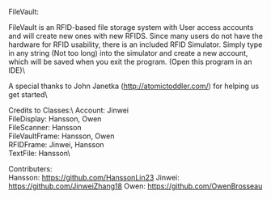 FileVault:

FileVault is an RFID-based file storage system with User access accounts and will create new ones with new RFIDS. Since many
users do not have the hardware for RFID usability, there is an included RFID Simulator. Simply type in any string (Not too long) 
into the simulator and create a new account, which will be saved when you exit the program. (Open this program in an IDE)\

A special thanks to John Janetka (http://atomictoddler.com/) for helping us get started\

Credits to Classes:\ 
Account: Jinwei\
FileDisplay: Hansson, Owen\
FileScanner: Hansson\
FileVaultFrame: Hansson, Owen\
RFIDFrame: Jinwei, Hansson\
TextFile: Hansson\

Contributers:\
Hansson: https://github.com/HanssonLin23
Jinwei: https://github.com/JinweiZhang18
Owen: https://github.com/OwenBrosseau
